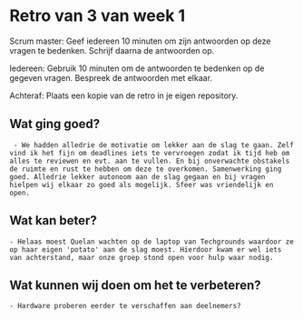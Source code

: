 # Retro van 3 van week 1

Scrum master: Geef iedereen 10 minuten om zijn antwoorden op deze vragen te bedenken. Schrijf daarna de antwoorden op.

Iedereen: Gebruik 10 minuten om de antwoorden te bedenken op de gegeven vragen. Bespreek de antwoorden met elkaar.

Achteraf: Plaats een kopie van de retro in je eigen repository.

## Wat ging goed?

     - We hadden alledrie de motivatie om lekker aan de slag te gaan. Zelf vind ik het fijn om deadlines iets te vervroegen zodat ik tijd heb om alles te reviewen en evt. aan te vullen. En bij onverwachte obstakels de ruimte en rust te hebben om deze te overkomen. Samenwerking ging goed. Alledrie lekker autonoom aan de slag gegaan en bij vragen hielpen wij elkaar zo goed als mogelijk. Sfeer was vriendelijk en open.

## Wat kan beter?

    - Helaas moest Quelan wachten op de laptop van Techgrounds waardoor ze op haar eigen 'potato' aan de slag moest. Hierdoor kwam er wel iets van achterstand, maar onze groep stond open voor hulp waar nodig.

## Wat kunnen wij doen om het te verbeteren?

    - Hardware proberen eerder te verschaffen aan deelnemers?
